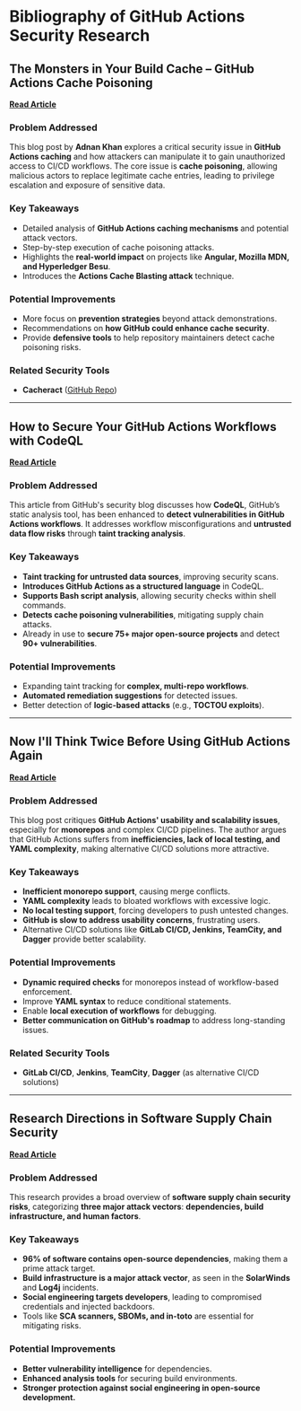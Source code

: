 # Bibliography of GitHub Actions Security Research

## The Monsters in Your Build Cache – GitHub Actions Cache Poisoning
**[Read Article](https://adnanthekhan.com/2024/05/06/the-monsters-in-your-build-cache-github-actions-cache-poisoning/)**

### Problem Addressed
This blog post by **Adnan Khan** explores a critical security issue in **GitHub Actions caching** and how attackers can manipulate it to gain unauthorized access to CI/CD workflows. The core issue is **cache poisoning**, allowing malicious actors to replace legitimate cache entries, leading to privilege escalation and exposure of sensitive data.

### Key Takeaways
- Detailed analysis of **GitHub Actions caching mechanisms** and potential attack vectors.
- Step-by-step execution of cache poisoning attacks.
- Highlights the **real-world impact** on projects like **Angular, Mozilla MDN, and Hyperledger Besu**.
- Introduces the **Actions Cache Blasting attack** technique.

### Potential Improvements
- More focus on **prevention strategies** beyond attack demonstrations.
- Recommendations on **how GitHub could enhance cache security**.
- Provide **defensive tools** to help repository maintainers detect cache poisoning risks.

### Related Security Tools
- **Cacheract** ([GitHub Repo](https://github.com/adnanekhan/cacheract))

---

## How to Secure Your GitHub Actions Workflows with CodeQL
**[Read Article](https://github.blog/security/application-security/how-to-secure-your-github-actions-workflows-with-codeql/#results)**

### Problem Addressed
This article from GitHub's security blog discusses how **CodeQL**, GitHub’s static analysis tool, has been enhanced to **detect vulnerabilities in GitHub Actions workflows**. It addresses workflow misconfigurations and **untrusted data flow risks** through **taint tracking analysis**.

### Key Takeaways
- **Taint tracking for untrusted data sources**, improving security scans.
- **Introduces GitHub Actions as a structured language** in CodeQL.
- **Supports Bash script analysis**, allowing security checks within shell commands.
- **Detects cache poisoning vulnerabilities**, mitigating supply chain attacks.
- Already in use to **secure 75+ major open-source projects** and detect **90+ vulnerabilities**.

### Potential Improvements
- Expanding taint tracking for **complex, multi-repo workflows**.
- **Automated remediation suggestions** for detected issues.
- Better detection of **logic-based attacks** (e.g., **TOCTOU exploits**).

---

## Now I'll Think Twice Before Using GitHub Actions Again
**[Read Article](https://ninkovic.dev/blog/2025/think-twice-before-using-github-actions)**

### Problem Addressed
This blog post critiques **GitHub Actions' usability and scalability issues**, especially for **monorepos** and complex CI/CD pipelines. The author argues that GitHub Actions suffers from **inefficiencies, lack of local testing, and YAML complexity**, making alternative CI/CD solutions more attractive.

### Key Takeaways
- **Inefficient monorepo support**, causing merge conflicts.
- **YAML complexity** leads to bloated workflows with excessive logic.
- **No local testing support**, forcing developers to push untested changes.
- **GitHub is slow to address usability concerns**, frustrating users.
- Alternative CI/CD solutions like **GitLab CI/CD, Jenkins, TeamCity, and Dagger** provide better scalability.

### Potential Improvements
- **Dynamic required checks** for monorepos instead of workflow-based enforcement.
- Improve **YAML syntax** to reduce conditional statements.
- Enable **local execution of workflows** for debugging.
- **Better communication on GitHub's roadmap** to address long-standing issues.

### Related Security Tools
- **GitLab CI/CD**, **Jenkins**, **TeamCity**, **Dagger** (as alternative CI/CD solutions)

---

## Research Directions in Software Supply Chain Security
**[Read Article](https://dl.acm.org/doi/pdf/10.1145/3714464)**

### Problem Addressed
This research provides a broad overview of **software supply chain security risks**, categorizing **three major attack vectors**: **dependencies, build infrastructure, and human factors**.

### Key Takeaways
- **96% of software contains open-source dependencies**, making them a prime attack target.
- **Build infrastructure is a major attack vector**, as seen in the **SolarWinds** and **Log4j** incidents.
- **Social engineering targets developers**, leading to compromised credentials and injected backdoors.
- Tools like **SCA scanners, SBOMs, and in-toto** are essential for mitigating risks.

### Potential Improvements
- **Better vulnerability intelligence** for dependencies.
- **Enhanced analysis tools** for securing build environments.
- **Stronger protection against social engineering in open-source development.**
